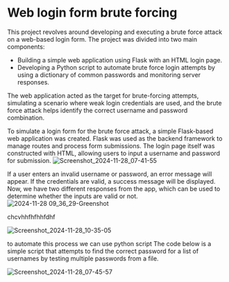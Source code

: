 # Web login form brute forcing

This project revolves around developing and executing a brute force attack on a web-based login form. The project was divided into two main components:

- Building a simple web application using Flask with an HTML login page.
- Developing a Python script to automate brute force login attempts by using a dictionary of common passwords and monitoring server responses.

The web application acted as the target for brute-forcing attempts, simulating a scenario where weak login credentials are used, and the brute force attack helps identify the correct username and password combination.

To simulate a login form for the brute force attack, a simple Flask-based web application was created. Flask was used as the backend framework to manage routes and process form submissions. The login page itself was constructed with HTML, allowing users to input a username and password for submission.
![Screenshot_2024-11-28_07-41-55](https://github.com/user-attachments/assets/0f1c0f07-202d-4059-b06c-477412f70c81)

If a user enters an invalid username or password, an error message will appear. If the credentials are valid, a success message will be displayed. Now, we have two different responses from the app, which can be used to determine whether the inputs are valid or not.
![2024-11-28 09_36_29-Greenshot](https://github.com/user-attachments/assets/751be1fd-4fb0-455f-b53b-551a93ac2a9e)

chcvhhfhfhhfdhf


![Screenshot_2024-11-28_10-35-05](https://github.com/user-attachments/assets/5801b429-238a-46a3-b363-889c650a85e2)

 

to automate this process we can use python script
The code below is a simple script that attempts to find the correct password for a list of usernames by testing multiple passwords from a file.

![Screenshot_2024-11-28_07-45-57](https://github.com/user-attachments/assets/09a2e154-6feb-4bee-8751-f7afa051d1ea)

